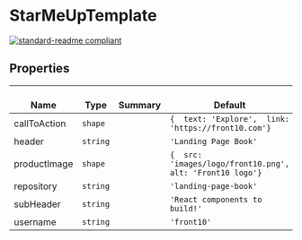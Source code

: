 # StarMeUpTemplate
  [![standard-readme compliant](https://img.shields.io/badge/standard--readme-OK-green.svg?style=flat-square)](https://github.com/RichardLitt/standard-readme)
  

  ## Properties
  | </br>Name | </br>Type | </br>Summary | </br>Default | 
| ---- | ---- | ---- | ---- |
| callToAction | `shape` |  | `{  text: 'Explore',  link: 'https://front10.com'}` |
| header | `string` |  | `'Landing Page Book'` |
| productImage | `shape` |  | `{  src: 'images/logo/front10.png',  alt: 'Front10 logo'}` |
| repository | `string` |  | `'landing-page-book'` |
| subHeader | `string` |  | `'React components to build!'` |
| username | `string` |  | `'front10'` |